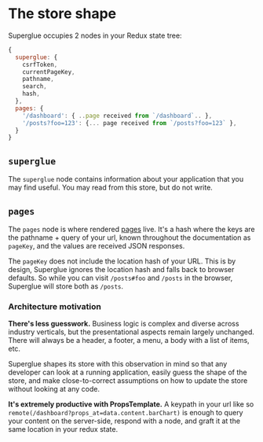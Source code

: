 # The store shape

Superglue occupies 2 nodes in your Redux state tree:

```javascript
{
  superglue: {
    csrfToken,
    currentPageKey,
    pathname,
    search,
    hash,
  },
  pages: {
    '/dashboard': { ..page received from `/dashboard`.. },
    '/posts?foo=123': {... page received from `/posts?foo=123` },
  }
}
```

## `superglue`
The `superglue` node contains information about your application that you may find
useful. You may read from this store, but do not write.

## `pages`
The `pages` node is where rendered [pages] live. It's a hash where the keys
are the pathname + query of your url, known throughout the documentation as
`pageKey`, and the values are received JSON responses.

The `pageKey` does not include the location hash of your URL. This is by
design, Superglue ignores the location hash and falls back to browser defaults. So
while you can visit `/posts#foo` and `/posts` in the browser, Superglue will store
both as `/posts`.

[pages]: ./page-response.md


### Architecture motivation

**There's less guesswork.** Business logic is complex and diverse across
industry verticals, but the presentational aspects remain largely unchanged.
There will always be a header, a footer, a menu, a body with a list of items,
etc.

Superglue shapes its store with this observation in mind so that any developer can
look at a running application, easily guess the shape of the store, and make
close-to-correct assumptions on how to update the store without looking at any
code.

**It's extremely productive with PropsTemplate.** A keypath in your url like
so `remote(/dashboard?props_at=data.content.barChart)` is enough to query your
content on the server-side, respond with a node, and graft it at the same
location in your redux state.
